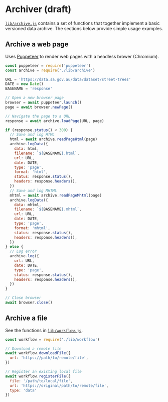# Archiver (draft)

[`lib/archive.js`](/lib/archive.js) contains a set of functions that together implement a basic versioned data archive. The sections below provide simple usage examples.

## Archive a web page

Uses [Puppeteer](https://pptr.dev) to render web pages with a headless brower (Chromium).

```js
const puppeteer = require('puppeteer')
const archive = require('./lib/archive')

URL = 'https://data.sa.gov.au/data/dataset/street-trees'
DATE = new Date()
BASENAME = 'response'

// Open a new browser page
browser = await puppeteer.launch()
page = await browser.newPage()

// Navigate the page to a URL
response = await archive.loadPage(URL, page)

if (response.status() < 300) {
  // Save and log HTML
  html = await archive.readPageHtml(page)
  archive.logData({
    data: html,
    filename: `${BASENAME}.html`,
    url: URL,
    date: DATE,
    type: 'page',
    format: 'html',
    status: response.status(),
    headers: response.headers(),
  })
  // Save and log MHTML
  mhtml = await archive.readPageMhtml(page)
  archive.logData({
    data: mhtml,
    filename: `${BASENAME}.mhtml`,
    url: URL,
    date: DATE,
    type: 'page',
    format: 'mhtml',
    status: response.status(),
    headers: response.headers(),
  })
} else {
  // Log error
  archive.log({
    url: URL,
    date: DATE,
    type: 'page',
    status: response.status(),
    headers: response.headers(),
  })
}

// Close browser
await browser.close()
```

## Archive a file

See the functions in [`lib/workflow.js`](/lib/workflow.js).

```js
const workflow = require('./lib/workflow')

// Download a remote file
await workflow.downloadFile({
  url: 'https://path/to/remote/file',
})

// Register an existing local file
await workflow.registerFile({
  file: '/path/to/local/file',
  url: 'https://original/path/to/remote/file',
  type: 'data'
})
```

